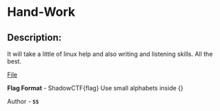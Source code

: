 
# Hand-Work
## Description:
It will take a little of linux help and also writing and listening skills.
All the best.

[File](https://drive.google.com/file/d/1d8_yC69tM8rypMLubpSa4AquMqvq9s5I/view?usp=sharing)

**Flag Format** - ShadowCTF{flag}
Use small alphabets inside {}

Author - **`SS`**

